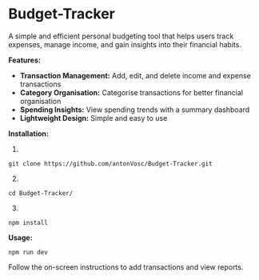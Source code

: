 # Budget-Tracker
A simple and efficient personal budgeting tool that helps users track expenses, manage income, and gain insights into their financial habits.

**Features:**
- **Transaction Management:** Add, edit, and delete income and expense transactions
- **Category Organisation:** Categorise transactions for better financial organisation
- **Spending Insights:** View spending trends with a summary dashboard
- **Lightweight Design:** Simple and easy to use


**Installation:**

1. 
```
git clone https://github.com/antonVosc/Budget-Tracker.git
```

2. 
```
cd Budget-Tracker/
```

3. 
```
npm install
```


**Usage:**

```
npm run dev
```

Follow the on-screen instructions to add transactions and view reports.

